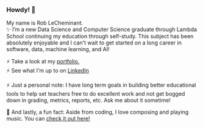 ### Howdy! 👋

My name is Rob LeCheminant. </br>
✨ I’m a new Data Science and Computer Science graduate through Lambda School continuing my education through self-study. This subject has been absolutely enjoyable and I can't wait to get started on a long career in software, data, machine learning, and AI! </br>

⚡ Take a look at my <a href="https://lechemrc.github.io">portfolio.</a></br>
⚡ See what I'm up to on <a href="https://www.linkedin.com/in/rob-lecheminant/">LinkedIn</a></br>

⚡ Just a personal note: I have long term goals in building better educational tools to help set teachers free to do excellent work and not get bogged down in grading, metrics, reports, etc. Ask me about it sometime! </br>

🔭 And lastly, a fun fact: Aside from coding, I love composing and playing music. You can <a href="https://lanarchiste.bandcamp.com">check it out here!</a>

<!--
**lechemrc/lechemrc** is a ✨ _special_ ✨ repository because its `README.md` (this file) appears on your GitHub profile.

Here are some ideas to get you started:

- 🔭 I’m currently working on ...
- 🌱 I’m currently learning ...
- 👯 I’m looking to collaborate on ...
- 🤔 I’m looking for help with ...
- 💬 Ask me about ...
- 📫 How to reach me: ...
- 😄 Pronouns: ...
- ⚡ Fun fact: ...
-->
